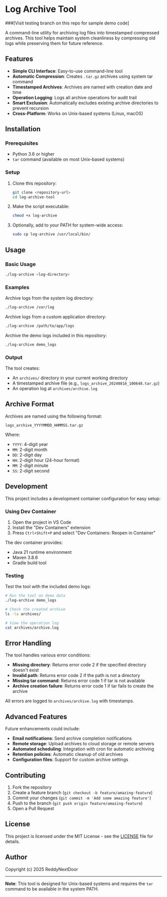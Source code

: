 # Log Archive Tool 
###[Visit testing branch on this repo for sample demo code]

A command-line utility for archiving log files into timestamped compressed archives. This tool helps maintain system cleanliness by compressing old logs while preserving them for future reference.

## Features

- **Simple CLI Interface**: Easy-to-use command-line tool
- **Automatic Compression**: Creates `.tar.gz` archives using system tar command
- **Timestamped Archives**: Archives are named with creation date and time
- **Operation Logging**: Logs all archive operations for audit trail
- **Smart Exclusion**: Automatically excludes existing archive directories to prevent recursion
- **Cross-Platform**: Works on Unix-based systems (Linux, macOS)

## Installation

### Prerequisites

- Python 3.6 or higher
- `tar` command (available on most Unix-based systems)

### Setup

1. Clone this repository:
   ```bash
   git clone <repository-url>
   cd log-archive-tool
   ```

2. Make the script executable:
   ```bash
   chmod +x log-archive
   ```

3. Optionally, add to your PATH for system-wide access:
   ```bash
   sudo cp log-archive /usr/local/bin/
   ```

## Usage

### Basic Usage

```bash
./log-archive <log-directory>
```

### Examples

Archive logs from the system log directory:
```bash
./log-archive /var/log
```

Archive logs from a custom application directory:
```bash
./log-archive /path/to/app/logs
```

Archive the demo logs included in this repository:
```bash
./log-archive demo_logs
```

### Output

The tool creates:
- An `archives/` directory in your current working directory
- A timestamped archive file (e.g., `logs_archive_20240816_100648.tar.gz`)
- An operation log at `archives/archive.log`

## Archive Format

Archives are named using the following format:
```
logs_archive_YYYYMMDD_HHMMSS.tar.gz
```

Where:
- `YYYY`: 4-digit year
- `MM`: 2-digit month
- `DD`: 2-digit day
- `HH`: 2-digit hour (24-hour format)
- `MM`: 2-digit minute
- `SS`: 2-digit second

## Development

This project includes a development container configuration for easy setup:

### Using Dev Container

1. Open the project in VS Code
2. Install the "Dev Containers" extension
3. Press `Ctrl+Shift+P` and select "Dev Containers: Reopen in Container"

The dev container provides:
- Java 21 runtime environment
- Maven 3.8.6
- Gradle build tool

### Testing

Test the tool with the included demo logs:

```bash
# Run the tool on demo data
./log-archive demo_logs

# Check the created archive
ls -la archives/

# View the operation log
cat archives/archive.log
```

## Error Handling

The tool handles various error conditions:

- **Missing directory**: Returns error code 2 if the specified directory doesn't exist
- **Invalid path**: Returns error code 2 if the path is not a directory
- **Missing tar command**: Returns error code 1 if tar is not available
- **Archive creation failure**: Returns error code 1 if tar fails to create the archive

All errors are logged to `archives/archive.log` with timestamps.

## Advanced Features

Future enhancements could include:

- **Email notifications**: Send archive completion notifications
- **Remote storage**: Upload archives to cloud storage or remote servers
- **Automated scheduling**: Integration with cron for automatic archiving
- **Retention policies**: Automatic cleanup of old archives
- **Configuration files**: Support for custom archive settings

## Contributing

1. Fork the repository
2. Create a feature branch (`git checkout -b feature/amazing-feature`)
3. Commit your changes (`git commit -m 'Add some amazing feature'`)
4. Push to the branch (`git push origin feature/amazing-feature`)
5. Open a Pull Request

## License

This project is licensed under the MIT License - see the [LICENSE](LICENSE) file for details.

## Author

Copyright (c) 2025 ReddyNextDoor

---

**Note**: This tool is designed for Unix-based systems and requires the `tar` command to be available in the system PATH.
